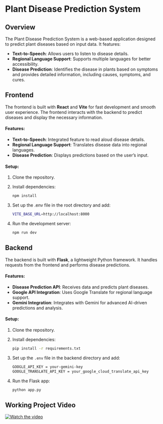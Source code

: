 # Plant Disease Prediction System

## Overview
The Plant Disease Prediction System is a web-based application designed to predict plant diseases based on input data. It features:

- **Text-to-Speech**: Allows users to listen to disease details.
- **Regional Language Support**: Supports multiple languages for better accessibility.
- **Disease Prediction**: Identifies the disease in plants based on symptoms and provides detailed information, including causes, symptoms, and cures.


## Frontend

The frontend is built with **React** and **Vite** for fast development and smooth user experience. The frontend interacts with the backend to predict diseases and display the necessary information.

#### Features:
- **Text-to-Speech**: Integrated feature to read aloud disease details.
- **Regional Language Support**: Translates disease data into regional languages.
- **Disease Prediction**: Displays predictions based on the user’s input.

#### Setup:
1. Clone the repository.

2. Install dependencies:
   ```bash
   npm install

3. Set up the .env file in the root directory and add:
    ```bash
    VITE_BASE_URL=http://localhost:8000
    
4. Run the development server:
    ```bash
    npm run dev

## Backend

The backend is built with **Flask**, a lightweight Python framework. It handles requests from the frontend and performs disease predictions.

#### Features:
- **Disease Prediction API**: Receives data and predicts plant diseases.
- **Google API Integration**: Uses Google Translate for regional language support.
- **Gemini Integration**: Integrates with Gemini for advanced AI-driven predictions and analysis.


#### Setup:
1. Clone the repository.

2. Install dependencies:
   ```bash
   pip install -r requirements.txt

3. Set up the `.env` file in the backend directory and add:
    ```bash
    GOOGLE_API_KEY = your-gemini-key
    GOOGLE_TRANSLATE_API_KEY = your_google_cloud_translate_api_key

4. Run the Flask app:
    ```bash
    python app.py
    
    
## Working Project Video

[![Watch the video](https://img.youtube.com/vi/zcfEU09WVpE/0.jpg)](https://youtu.be/zcfEU09WVpE)


